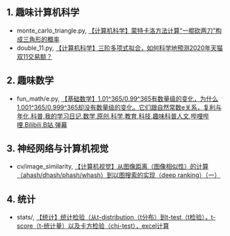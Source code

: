 


## 1. 趣味计算机科学

- monte_carlo_triangle.py, [【计算机科学】蒙特卡洛方法计算“一棍砍两刀”构成三角形的概率](https://www.bilibili.com/video/av75100858/)
- double_11.py, [【计算机科学】三阶多项式拟合，如何科学地预测2020年天猫双11交易额？](https://www.bilibili.com/video/av75833668/)

## 2. 趣味数学


- fun_math/e.py, [【基础数学】1.01^365/0.99^365有数量级的变化，为什么1.001^365/0.999^365却没有数量级的变化。它们跟自然常数e关系，复利与年化,科普,我的学习日记,数学,原创,科学,教育,科技,趣味科普人文,哔哩哔哩,Bilibili,B站,弹幕](https://www.bilibili.com/video/av79317053)


## 3. 神经网络与计算机视觉

- cv/image_similarity, [【计算机视觉】从图像距离（图像相似性）的计算（ahash/dhash/phash/whash）到以图搜索的实现（deep ranking）（一）](https://www.bilibili.com/video/av77627995)

## 4. 统计

- stats/, [【统计】统计检验（从t-distribution（t分布）到t-test（t检验），t-score（t-统计量）以及卡方检验（chi-test），excel计算](https://www.bilibili.com/video/av87641550)



